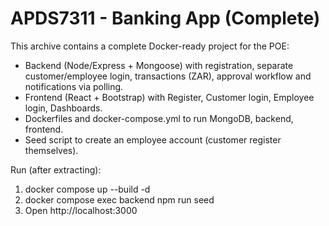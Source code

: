 # APDS7311 - Banking App (Complete)
This archive contains a complete Docker-ready project for the POE:
- Backend (Node/Express + Mongoose) with registration, separate customer/employee login, transactions (ZAR), approval workflow and notifications via polling.
- Frontend (React + Bootstrap) with Register, Customer login, Employee login, Dashboards.
- Dockerfiles and docker-compose.yml to run MongoDB, backend, frontend.
- Seed script to create an employee account (customer register themselves).

Run (after extracting):
1. docker compose up --build -d
2. docker compose exec backend npm run seed
3. Open http://localhost:3000
